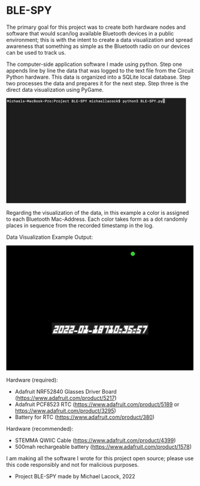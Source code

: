 # BLE-SPY

The primary goal for this project was to create both hardware nodes and software that would scan/log available Bluetooth devices in a public environment; this is with the intent to create a data visualization and spread awareness that something as simple as the Bluetooth radio on our devices can be used to track us.

The computer-side application software I made using python.  Step one appends line by line the data that was logged to the text file from the Circuit Python hardware.  This data is organized into a SQLite local database.  Step two processes the data and prepares it for the next step.  Step three is the direct data visualization using PyGame.

![Alt Text](https://raw.githubusercontent.com/MichaelLacock/BLE-SPY/main/examples/application_step1.gif)

Regarding the visualization of the data, in this example a color is assigned to each Bluetooth Mac-Address.  Each color takes form as a dot randomly places in sequence from the recorded timestamp in the log.

Data Visualization Example Output:

![Alt Text](https://raw.githubusercontent.com/MichaelLacock/BLE-SPY/main/examples/output_example.gif)

Hardware (required):
- Adafruit NRF52840 Glasses Driver Board (https://www.adafruit.com/product/5217)
- Adafruit PCF8523 RTC (https://www.adafruit.com/product/5189 or https://www.adafruit.com/product/3295)
- Battery for RTC (https://www.adafruit.com/product/380)

Hardware (recommended):
- STEMMA QWIIC Cable (https://www.adafruit.com/product/4399)
- 500mah rechargeable battery (https://www.adafruit.com/product/1578)

I am making all the software I wrote for this project open source; please use this code responsibly and not for malicious purposes.
 
-	Project BLE-SPY made by Michael Lacock, 2022

